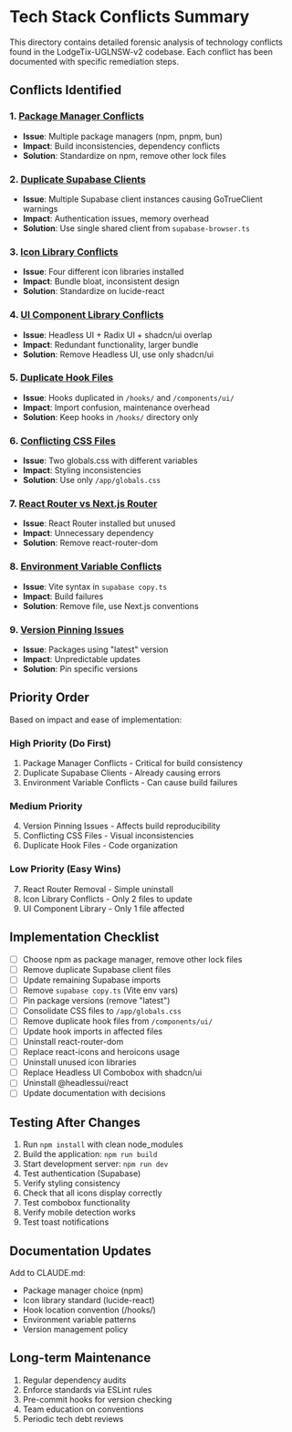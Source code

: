 # Tech Stack Conflicts Summary

This directory contains detailed forensic analysis of technology conflicts found in the LodgeTix-UGLNSW-v2 codebase. Each conflict has been documented with specific remediation steps.

## Conflicts Identified

### 1. [Package Manager Conflicts](./001-package-manager-conflicts.md)
- **Issue**: Multiple package managers (npm, pnpm, bun)
- **Impact**: Build inconsistencies, dependency conflicts
- **Solution**: Standardize on npm, remove other lock files

### 2. [Duplicate Supabase Clients](./002-duplicate-supabase-clients.md)
- **Issue**: Multiple Supabase client instances causing GoTrueClient warnings
- **Impact**: Authentication issues, memory overhead
- **Solution**: Use single shared client from `supabase-browser.ts`

### 3. [Icon Library Conflicts](./003-icon-library-conflicts.md)
- **Issue**: Four different icon libraries installed
- **Impact**: Bundle bloat, inconsistent design
- **Solution**: Standardize on lucide-react

### 4. [UI Component Library Conflicts](./004-ui-component-library-conflicts.md)
- **Issue**: Headless UI + Radix UI + shadcn/ui overlap
- **Impact**: Redundant functionality, larger bundle
- **Solution**: Remove Headless UI, use only shadcn/ui

### 5. [Duplicate Hook Files](./005-duplicate-hook-files.md)
- **Issue**: Hooks duplicated in `/hooks/` and `/components/ui/`
- **Impact**: Import confusion, maintenance overhead
- **Solution**: Keep hooks in `/hooks/` directory only

### 6. [Conflicting CSS Files](./006-conflicting-css-files.md)
- **Issue**: Two globals.css with different variables
- **Impact**: Styling inconsistencies
- **Solution**: Use only `/app/globals.css`

### 7. [React Router vs Next.js Router](./007-react-router-vs-nextjs-router.md)
- **Issue**: React Router installed but unused
- **Impact**: Unnecessary dependency
- **Solution**: Remove react-router-dom

### 8. [Environment Variable Conflicts](./008-environment-variable-conflicts.md)
- **Issue**: Vite syntax in `supabase copy.ts`
- **Impact**: Build failures
- **Solution**: Remove file, use Next.js conventions

### 9. [Version Pinning Issues](./009-version-pinning-issues.md)
- **Issue**: Packages using "latest" version
- **Impact**: Unpredictable updates
- **Solution**: Pin specific versions

## Priority Order

Based on impact and ease of implementation:

### High Priority (Do First)
1. Package Manager Conflicts - Critical for build consistency
2. Duplicate Supabase Clients - Already causing errors
3. Environment Variable Conflicts - Can cause build failures

### Medium Priority
4. Version Pinning Issues - Affects build reproducibility
5. Conflicting CSS Files - Visual inconsistencies
6. Duplicate Hook Files - Code organization

### Low Priority (Easy Wins)
7. React Router Removal - Simple uninstall
8. Icon Library Conflicts - Only 2 files to update
9. UI Component Library - Only 1 file affected

## Implementation Checklist

- [ ] Choose npm as package manager, remove other lock files
- [ ] Remove duplicate Supabase client files
- [ ] Update remaining Supabase imports
- [ ] Remove `supabase copy.ts` (Vite env vars)
- [ ] Pin package versions (remove "latest")
- [ ] Consolidate CSS files to `/app/globals.css`
- [ ] Remove duplicate hook files from `/components/ui/`
- [ ] Update hook imports in affected files
- [ ] Uninstall react-router-dom
- [ ] Replace react-icons and heroicons usage
- [ ] Uninstall unused icon libraries
- [ ] Replace Headless UI Combobox with shadcn/ui
- [ ] Uninstall @headlessui/react
- [ ] Update documentation with decisions

## Testing After Changes

1. Run `npm install` with clean node_modules
2. Build the application: `npm run build`
3. Start development server: `npm run dev`
4. Test authentication (Supabase)
5. Verify styling consistency
6. Check that all icons display correctly
7. Test combobox functionality
8. Verify mobile detection works
9. Test toast notifications

## Documentation Updates

Add to CLAUDE.md:
- Package manager choice (npm)
- Icon library standard (lucide-react)
- Hook location convention (/hooks/)
- Environment variable patterns
- Version management policy

## Long-term Maintenance

1. Regular dependency audits
2. Enforce standards via ESLint rules
3. Pre-commit hooks for version checking
4. Team education on conventions
5. Periodic tech debt reviews